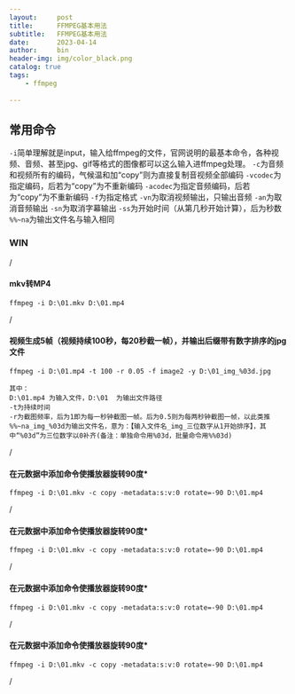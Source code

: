 ```yaml
---
layout:     post
title:      FFMPEG基本用法
subtitle:   FFMPEG基本用法
date:       2023-04-14
author:     bin
header-img: img/color_black.png
catalog: true
tags:
    - ffmpeg
    
---
```


## 常用命令

`-i`简单理解就是input，输入给ffmpeg的文件，官网说明的最基本命令，各种视频、音频、甚至jpg、gif等格式的图像都可以这么输入进ffmpeg处理。
`-c`为音频和视频所有的编码，气候温和加“copy”则为直接复制音视频全部编码
`-vcodec`为指定编码，后若为“copy”为不重新编码
`-acodec`为指定音频编码，后若为“copy”为不重新编码
`-f`为指定格式
`-vn`为取消视频输出，只输出音频
`-an`为取消音频输出
`-sn`为取消字幕输出
`-ss`为开始时间（从第几秒开始计算），后为秒数
`%%~na`为输出文件名与输入相同



### WIN

/

#### mkv转MP4

```
ffmpeg -i D:\01.mkv D:\01.mp4
```

/

#### 视频生成5帧（视频持续100秒，每20秒截一帧），并输出后缀带有数字排序的jpg文件

```
ffmpeg -i D:\01.mp4 -t 100 -r 0.05 -f image2 -y D:\01_img_%03d.jpg
```
```
其中：
D:\01.mp4 为输入文件，D:\01  为输出文件路径
-t为持续时间
-r为截图频率，后为1即为每一秒钟截图一帧。后为0.5则为每两秒钟截图一帧，以此类推
%%~na_img_%03d为输出文件名，意为：【输入文件名_img_三位数字从1开始排序】，其中“%03d”为三位数字以0补齐(备注：单独命令用%03d，批量命令用%%03d)
```

/

#### 在元数据中添加命令使播放器旋转90度*

```
ffmpeg -i D:\01.mkv -c copy -metadata:s:v:0 rotate=-90 D:\01.mp4
```

/

#### 在元数据中添加命令使播放器旋转90度*

```
ffmpeg -i D:\01.mkv -c copy -metadata:s:v:0 rotate=-90 D:\01.mp4
```

/

#### 在元数据中添加命令使播放器旋转90度*

```
ffmpeg -i D:\01.mkv -c copy -metadata:s:v:0 rotate=-90 D:\01.mp4
```

/

#### 在元数据中添加命令使播放器旋转90度*

```
ffmpeg -i D:\01.mkv -c copy -metadata:s:v:0 rotate=-90 D:\01.mp4
```

/